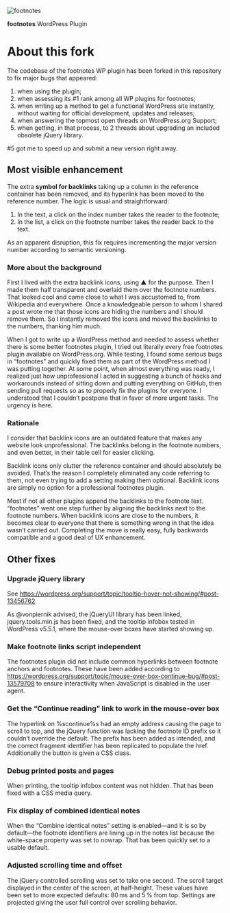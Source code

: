 ![footnotes](https://raw.githubusercontent.com/media-competence-institute/footnotes/master/assets/footnotes.png)

**footnotes** WordPress Plugin

# About this fork

The codebase of the footnotes WP plugin has been forked in this repository to fix major bugs that appeared:
1. when using the plugin;
2. when assessing its #1 rank among all WP plugins for footnotes;
3. when writing up a method to get a functional WordPress site instantly, without waiting for official development, updates and releases;
4. when answering the topmost open threads on WordPress.org Support;
5. when getting, in that process, to 2 threads about upgrading an included obsolete jQuery library.

#5 got me to speed up and submit a new version right away.

## Most visible enhancement

The extra **symbol for backlinks** taking up a column in the reference container has been removed, and its hyperlink has been moved to the reference number. The logic is usual and straightforward:
1. In the text, a click on the index number takes the reader to the footnote;
2. In the list, a click on the footnote number takes the reader back to the text.

As an apparent disruption, this fix requires incrementing the major version number according to semantic versioning.

### More about the background

First I lived with the extra backlink icons, using ▲ for the purpose. Then I made them half transparent and overlaid them over the footnote numbers. That looked cool and came close to what I was accustomed to, from Wikipedia and everywhere. Once a knowledgeable person to whom I shared a post wrote me that those icons are hiding the numbers and I should remove them. So I instantly removed the icons and moved the backlinks to the numbers, thanking him much.

When I got to write up a WordPress method and needed to assess whether there is some better footnotes plugin, I tried out literally every free footnotes plugin available on WordPress.org. While testing, I found some serious bugs in “footnotes” and quickly fixed them as part of the WordPress method I was putting together. At some point, when almost everything was ready, I realized just how unprofessional I acted in suggesting a bunch of hacks and workarounds instead of sitting down and putting everything on GitHub, then sending pull requests so as to properly fix the plugins for everyone. I understood that I couldn’t postpone that in favor of more urgent tasks. The urgency is here.

### Rationale

I consider that backlink icons are an outdated feature that makes any website look unprofessional. The backlinks belong in the footnote numbers, and even better, in their table cell for easier clicking.

Backlink icons only clutter the reference container and should absolutely be avoided. That’s the reason I completely eliminated any code referring to them, not even trying to add a setting making them optional. Backlink icons are simply no option for a professional footnotes plugin.

Most if not all other plugins append the backlinks to the footnote text. “footnotes” went one step further by aligning the backlinks next to the footnote numbers. When backlink icons are close to the numbers, it becomes clear to everyone that there is something wrong in that the idea wasn’t carried out. Completing the move is really easy, fully backwards compatible and a good deal of UX enhancement.

## Other fixes

### Upgrade jQuery library

See https://wordpress.org/support/topic/tooltip-hover-not-showing/#post-13456762

As @vonpiernik advised, the jQueryUI library has been linked, jquery.tools.min.js has been fixed, and the tooltip infobox tested in WordPress v5.5.1, where the mouse-over boxes have started showing up.

### Make footnote links script independent

The footnotes plugin did not include common hyperlinks between footnote anchors and footnotes. These have been added according to https://wordpress.org/support/topic/mouse-over-box-continue-bug/#post-13579708 to ensure interactivity when JavaScript is disabled in the user agent.

### Get the “Continue reading” link to work in the mouse-over box

The hyperlink on %scontinue%s had an empty address causing the page to scroll to top, and the jQuery function was lacking the footnote ID prefix so it couldn’t override the default. The prefix has been added as intended, and the correct fragment identifier has been replicated to populate the href. Additionally the button is given a CSS class.

### Debug printed posts and pages

When printing, the tooltip infobox content was not hidden. That has been fixed with a CSS media query.

### Fix display of combined identical notes

When the “Combine identical notes” setting is enabled—and it is so by default—the footnote identifiers are lining up in the notes list because the white-space property was set to nowrap. That has been quickly set to a usable default.

### Adjusted scrolling time and offset

The jQuery controlled scrolling was set to take one second. The scroll target displayed in the center of the screen, at half-height. These values have been set to more expected defaults: 80 ms and 5 % from top. Settings are projected giving the user full control over scrolling behavior.
